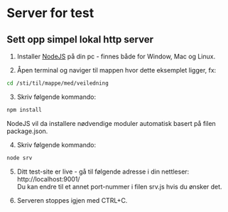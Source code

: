 # Server for test

## Sett opp simpel lokal http server

1. Installer [NodeJS](https://nodejs.org/) på din pc - finnes både for Window, Mac og Linux.

2. Åpen terminal og naviger til mappen hvor dette eksemplet ligger, fx:
```sh
cd /sti/til/mappe/med/veiledning
```

3. Skriv følgende kommando:
```sh
npm install
```
  NodeJS vil da installere nødvendige moduler automatisk basert på filen package.json.

4. Skriv følgende kommando:
```sh
node srv
```

5. Ditt test-site er live - gå til følgende adresse i din nettleser: <br>
  http://localhost:9001/ <br>
  Du kan endre til et annet port-nummer i filen srv.js hvis du ønsker det.

6. Serveren stoppes igjen med CTRL+C.

